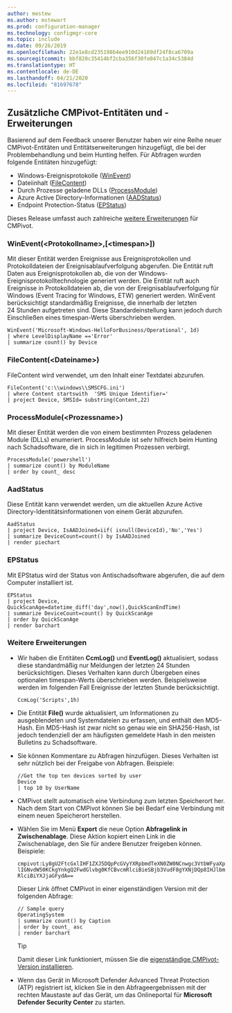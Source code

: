 ```yaml
---
author: mestew
ms.author: mstewart
ms.prod: configuration-manager
ms.technology: configmgr-core
ms.topic: include
ms.date: 09/26/2019
ms.openlocfilehash: 22e1e8cd235198b4ee910d24169df24f8ca6709a
ms.sourcegitcommit: bbf820c35414bf2cba356f30fe047c1a34c5384d
ms.translationtype: HT
ms.contentlocale: de-DE
ms.lasthandoff: 04/21/2020
ms.locfileid: "81697678"
---
```

## <a name="additional-cmpivot-entities-and-enhancements"></a><a name="bkmk_CMPivot"></a> Zusätzliche CMPivot-Entitäten und -Erweiterungen

<!--5410930-->
Basierend auf dem Feedback unserer Benutzer haben wir eine Reihe neuer CMPivot-Entitäten und Entitätserweiterungen hinzugefügt, die bei der Problembehandlung und beim Hunting helfen. Für Abfragen wurden folgende Entitäten hinzugefügt:

- Windows-Ereignisprotokolle ([WinEvent](#bkmk_WinEvent))
- Dateiinhalt ([FileContent](#bkmk_File))
- Durch Prozesse geladene DLLs ([ProcessModule](#bkmk_ProcessModule))
- Azure Active Directory-Informationen ([AADStatus](#bkmk_AadStatus))
- Endpoint Protection-Status ([EPStatus](#bkmk_EPStatus))

Dieses Release umfasst auch zahlreiche [weitere Erweiterungen](#bkmk_Other) für CMPivot.

### <a name="wineventlognametimespan"></a><a name="bkmk_WinEvent"></a> WinEvent(\<Protokollname>,[\<timespan>])

Mit dieser Entität werden Ereignisse aus Ereignisprotokollen und Protokolldateien der Ereignisablaufverfolgung abgerufen. Die Entität ruft Daten aus Ereignisprotokollen ab, die von der Windows-Ereignisprotokolltechnologie generiert werden. Die Entität ruft auch Ereignisse in Protokolldateien ab, die von der Ereignisablaufverfolgung für Windows (Event Tracing for Windows, ETW) generiert werden. WinEvent berücksichtigt standardmäßig Ereignisse, die innerhalb der letzten 24 Stunden aufgetreten sind. Diese Standardeinstellung kann jedoch durch Einschließen eines timespan-Werts überschrieben werden.

``` Kusto
WinEvent('Microsoft-Windows-HelloForBusiness/Operational', 1d)
| where LevelDisplayName =='Error'
| summarize count() by Device
```

### <a name="filecontentfilename"></a><a name="bkmk_File"></a> FileContent(\<Dateiname>)

FileContent wird verwendet, um den Inhalt einer Textdatei abzurufen.

``` Kusto
FileContent('c:\\windows\\SMSCFG.ini')
| where Content startswith  'SMS Unique Identifier='
| project Device, SMSId= substring(Content,22)
```

### <a name="processmoduleprocessname"></a><a name="bkmk_ProcessModule"></a> ProcessModule(\<Prozessname>)  

Mit dieser Entität werden die von einem bestimmten Prozess geladenen Module (DLLs) enumeriert. ProcessModule ist sehr hilfreich beim Hunting nach Schadsoftware, die in sich in legitimen Prozessen verbirgt.  

``` Kusto
ProcessModule('powershell')
| summarize count() by ModuleName
| order by count_ desc
```

### <a name="aadstatus"></a><a name="bkmk_AadStatus"></a> AadStatus

Diese Entität kann verwendet werden, um die aktuellen Azure Active Directory-Identitätsinformationen von einem Gerät abzurufen.

``` Kusto
AadStatus
| project Device, IsAADJoined=iif( isnull(DeviceId),'No','Yes')
| summarize DeviceCount=count() by IsAADJoined
| render piechart
```

### <a name="epstatus"></a><a name="bkmk_EPStatus"></a> EPStatus

Mit EPStatus wird der Status von Antischadsoftware abgerufen, die auf dem Computer installiert ist.

``` Kusto
EPStatus
| project Device, QuickScanAge=datetime_diff('day',now(),QuickScanEndTime)
| summarize DeviceCount=count() by QuickScanAge
| order by QuickScanAge
| render barchart
```

### <a name="other-enhancements"></a><a name="bkmk_Other"></a> Weitere Erweiterungen

- Wir haben die Entitäten **CcmLog()** und **EventLog()** aktualisiert, sodass diese standardmäßig nur Meldungen der letzten 24 Stunden berücksichtigen. Dieses Verhalten kann durch Übergeben eines optionalen timespan-Werts überschrieben werden. Beispielsweise werden im folgenden Fall Ereignisse der letzten Stunde berücksichtigt.
   ```kusto
   CcmLog('Scripts',1h)
   ```

- Die Entität **File()** wurde aktualisiert, um Informationen zu ausgeblendeten und Systemdateien zu erfassen, und enthält den MD5-Hash. Ein MD5-Hash ist zwar nicht so genau wie ein SHA256-Hash, ist jedoch tendenziell der am häufigsten gemeldete Hash in den meisten Bulletins zu Schadsoftware.  

- Sie können Kommentare zu Abfragen hinzufügen.<!-- 5431463 --> Dieses Verhalten ist sehr nützlich bei der Freigabe von Abfragen. Beispiele:

    ``` Kusto
    //Get the top ten devices sorted by user
    Device
    | top 10 by UserName
    ```

- CMPivot stellt automatisch eine Verbindung zum letzten Speicherort her.<!-- 5420395 --> Nach dem Start von CMPivot können Sie bei Bedarf eine Verbindung mit einem neuen Speicherort herstellen.

- Wählen Sie im Menü **Export** die neue Option **Abfragelink in Zwischenablage**.<!-- 5431577 --> Diese Aktion kopiert einen Link in die Zwischenablage, den Sie für andere Benutzer freigeben können. Beispiele:

    `cmpivot:Ly8gU2FtcGxlIHF1ZXJ5DQpPcGVyYXRpbmdTeXN0ZW0NCnwgc3VtbWFyaXplIGNvdW50KCkgYnkgQ2FwdGlvbg0KfCBvcmRlciBieSBjb3VudF8gYXNjDQp8IHJlbmRlciBiYXJjaGFydA==`

    Dieser Link öffnet CMPivot in einer eigenständigen Version mit der folgenden Abfrage:

    ``` Kusto
    // Sample query
    OperatingSystem
    | summarize count() by Caption
    | order by count_ asc
    | render barchart
    ```

    > [!TIP]
    > Damit dieser Link funktioniert, müssen Sie die [eigenständige CMPivot-Version installieren](../../../../servers/manage/cmpivot.md#install-cmpivot-standalone).

- Wenn das Gerät in Microsoft Defender Advanced Threat Protection (ATP) registriert ist, klicken Sie in den Abfrageergebnissen mit der rechten Maustaste auf das Gerät, um das Onlineportal für **Microsoft Defender Security Center** zu starten.
